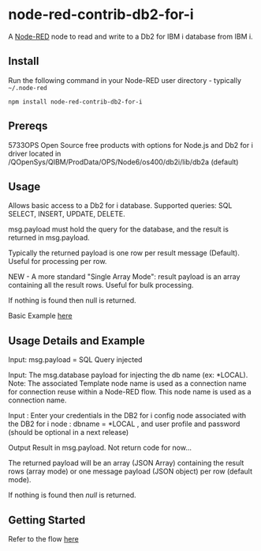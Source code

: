 # node-red-contrib-db2-for-i

A <a href="http://nodered.org" target="_new">Node-RED</a> node to read and write to a Db2 for IBM i database from IBM i.

Install
-------

Run the following command in your Node-RED user directory - typically `~/.node-red`

    npm install node-red-contrib-db2-for-i


Prereqs
-------
5733OPS Open Source free products with options for Node.js and Db2 for i driver located in /QOpenSys/QIBM/ProdData/OPS/Node6/os400/db2i/lib/db2a (default)


Usage
-----

Allows basic access to a Db2 for i database. Supported queries: SQL SELECT, INSERT, UPDATE, DELETE.

msg.payload must hold the query for the database, and the result is returned in msg.payload.

Typically the returned payload is one row per result message (Default). Useful for processing per row.

NEW -  A more standard "Single Array Mode":  result payload is an array containing all the result rows. Useful for bulk processing.

If nothing is found then null is returned.

Basic Example [here](https://flows.nodered.org/flow/b255f32b8e07a5cc0c17e654fd338354) 


Usage Details and Example
--------

Input:   msg.payload  = SQL Query injected

Input: The msg.database payload for injecting the db name (ex: *LOCAL). Note: The  associated Template node name is used as a connection name for connection reuse within a Node-RED flow. This node name is used as a connection name.

Input : Enter your credentials in the DB2 for i config node associated with the DB2 for i node : dbname = *LOCAL ,  and user profile and password (should be optional in a next release)

Output Result in msg.payload. Not return code for now...

The returned payload will be an array (JSON Array) containing the result rows (array mode) or one message payload (JSON object) per row (default mode).

If nothing is found then <i>null</i> is returned.


Getting Started
--------

Refer to the flow [here](https://flows.nodered.org/flow/b255f32b8e07a5cc0c17e654fd338354) 
    

